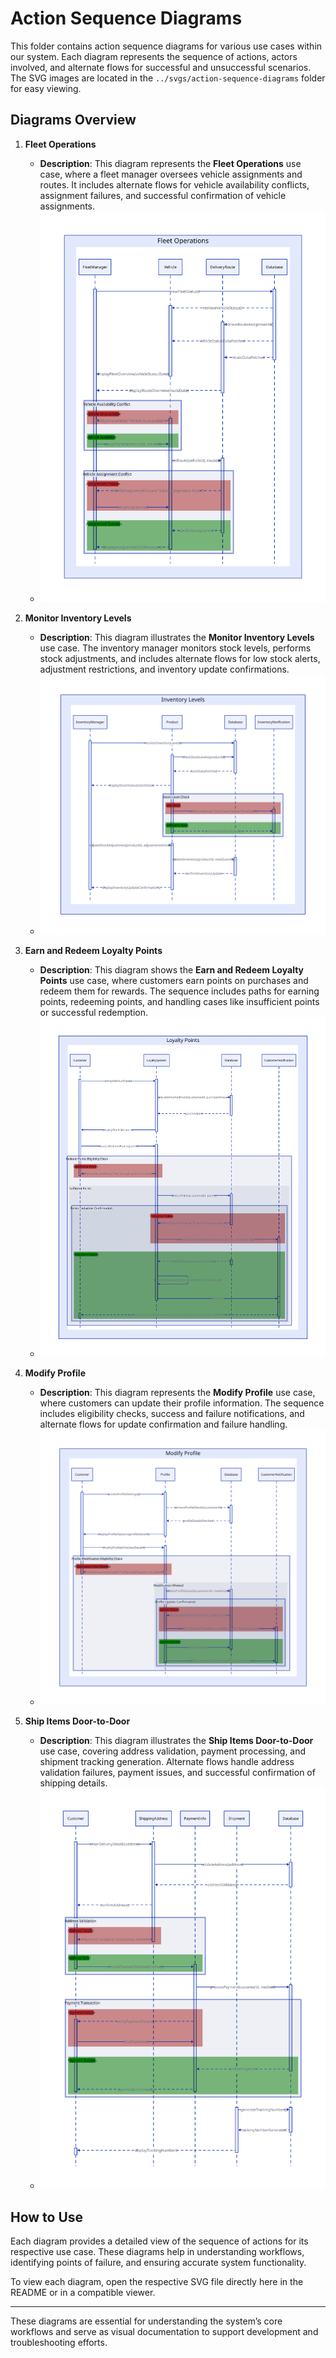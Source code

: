 # Action Sequence Diagrams

This folder contains action sequence diagrams for various use cases within our system. Each diagram represents the sequence of actions, actors involved, and alternate flows for successful and unsuccessful scenarios. The SVG images are located in the `../svgs/action-sequence-diagrams` folder for easy viewing.

## Diagrams Overview

1. **Fleet Operations**
   - **Description**: This diagram represents the **Fleet Operations** use case, where a fleet manager oversees vehicle assignments and routes. It includes alternate flows for vehicle availability conflicts, assignment failures, and successful confirmation of vehicle assignments.
   - ![Fleet Operations](../svgs/action-sequence/fleet-operations.svg)

2. **Monitor Inventory Levels**
   - **Description**: This diagram illustrates the **Monitor Inventory Levels** use case. The inventory manager monitors stock levels, performs stock adjustments, and includes alternate flows for low stock alerts, adjustment restrictions, and inventory update confirmations.
   - ![Monitor Inventory Levels](../svgs/action-sequence/inventory-levels.svg)

3. **Earn and Redeem Loyalty Points**
   - **Description**: This diagram shows the **Earn and Redeem Loyalty Points** use case, where customers earn points on purchases and redeem them for rewards. The sequence includes paths for earning points, redeeming points, and handling cases like insufficient points or successful redemption.
   - ![Earn and Redeem Loyalty Points](../svgs/action-sequence/loyalty-points.svg)

4. **Modify Profile**
   - **Description**: This diagram represents the **Modify Profile** use case, where customers can update their profile information. The sequence includes eligibility checks, success and failure notifications, and alternate flows for update confirmation and failure handling.
   - ![Modify Profile](../svgs/action-sequence/modify-profile.svg)

5. **Ship Items Door-to-Door**
   - **Description**: This diagram illustrates the **Ship Items Door-to-Door** use case, covering address validation, payment processing, and shipment tracking generation. Alternate flows handle address validation failures, payment issues, and successful confirmation of shipping details.
   - ![Ship Items Door-to-Door](../svgs/action-sequence-diagrams/ship-items.svg)

## How to Use

Each diagram provides a detailed view of the sequence of actions for its respective use case. These diagrams help in understanding workflows, identifying points of failure, and ensuring accurate system functionality.

To view each diagram, open the respective SVG file directly here in the README or in a compatible viewer.

---

These diagrams are essential for understanding the system’s core workflows and serve as visual documentation to support development and troubleshooting efforts.
